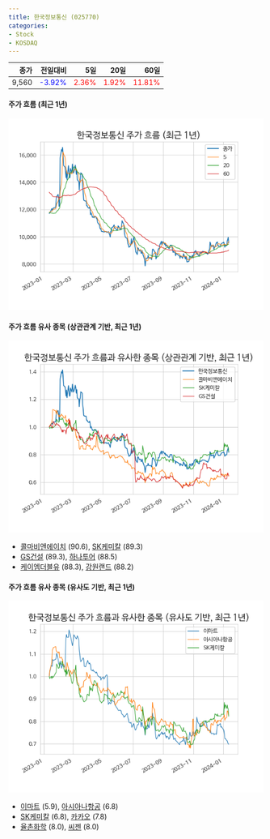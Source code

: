 ```yaml
---
title: 한국정보통신 (025770)
categories:
- Stock
- KOSDAQ
---
```


|종가|전일대비|5일|20일|60일|
|---:|-------:|--:|---:|---:|
|9,560|<span style="color: blue">-3.92%</span>|<span style="color: red">2.36%</span>|<span style="color: red">1.92%</span>|<span style="color: red">11.81%</span>|

<!-- more -->

#### 주가 흐름 (최근 1년)
![025770](/assets/images/stock/025770.png)


#### 주가 흐름 유사 종목 (상관관계 기반, 최근 1년)
![025770](/assets/images/stock/025770_corr.png)
- [콜마비앤에이치](/200130/) (90.6), [SK케미칼](/285130/) (89.3)
- [GS건설](/006360/) (89.3), [하나투어](/039130/) (88.5)
- [케이엠더블유](/032500/) (88.3), [강원랜드](/035250/) (88.2)


#### 주가 흐름 유사 종목 (유사도 기반, 최근 1년)
![025770](/assets/images/stock/025770_sim.png)
- [이마트](/139480/) (5.9), [아시아나항공](/020560/) (6.8)
- [SK케미칼](/285130/) (6.8), [카카오](/035720/) (7.8)
- [율촌화학](/008730/) (8.0), [씨젠](/096530/) (8.0)